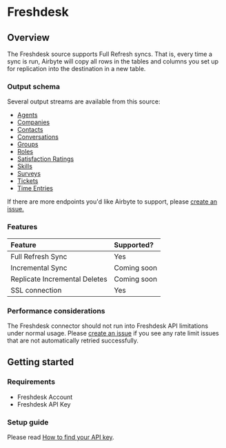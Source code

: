 # Freshdesk

## Overview

The Freshdesk source supports Full Refresh syncs. That is, every time a sync is run, Airbyte will copy all rows in the tables and columns you set up for replication into the destination in a new table.

### Output schema

Several output streams are available from this source:

* [Agents](https://developers.freshdesk.com/api/#agents)
* [Companies](https://developers.freshdesk.com/api/#companies)
* [Contacts](https://developers.freshdesk.com/api/#contacts)
* [Conversations](https://developers.freshdesk.com/api/#conversations)
* [Groups](https://developers.freshdesk.com/api/#groups)
* [Roles](https://developers.freshdesk.com/api/#roles)
* [Satisfaction Ratings](https://developers.freshdesk.com/api/#satisfaction-ratings)
* [Skills](https://developers.freshdesk.com/api/#skills)
* [Surveys](https://developers.freshdesk.com/api/#surveys)
* [Tickets](https://developers.freshdesk.com/api/#tickets)
* [Time Entries](https://developers.freshdesk.com/api/#time-entries)

If there are more endpoints you'd like Airbyte to support, please [create an issue.](https://github.com/airbytehq/airbyte/issues/new/choose)

### Features

| Feature | Supported? |
| :--- | :--- |
| Full Refresh Sync | Yes |
| Incremental Sync | Coming soon |
| Replicate Incremental Deletes | Coming soon |
| SSL connection | Yes |

### Performance considerations

The Freshdesk connector should not run into Freshdesk API limitations under normal usage. Please [create an issue](https://github.com/airbytehq/airbyte/issues) if you see any rate limit issues that are not automatically retried successfully.

## Getting started

### Requirements

* Freshdesk Account
* Freshdesk API Key

### Setup guide

Please read [How to find your API key](https://support.freshdesk.com/support/solutions/articles/215517).

